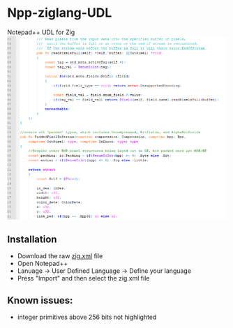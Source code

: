 # Npp-ziglang-UDL
Notepad++ UDL for Zig
![Image of unicorn-vomit-like highlighting](https://github.com/tgschultz/Npp-ziglang-UDL/blob/master/unicorn_vomit.png?raw=true)

## Installation
 - Download the raw [zig.xml](https://github.com/tgschultz/Npp-ziglang-UDL/blob/master/zig.xml?raw=true) file
 - Open Notepad++
 - Lanuage -> User Defined Language -> Define your language
 - Press "Import" and then select the zig.xml file

## Known issues:
 - integer primitives above 256 bits not highlighted
